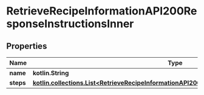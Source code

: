 
# RetrieveRecipeInformationAPI200ResponseInstructionsInner

## Properties
| Name | Type | Description | Notes |
| ------------ | ------------- | ------------- | ------------- |
| **name** | **kotlin.String** |  |  [optional] |
| **steps** | [**kotlin.collections.List&lt;RetrieveRecipeInformationAPI200ResponseInstructionsInnerStepsInner&gt;**](RetrieveRecipeInformationAPI200ResponseInstructionsInnerStepsInner.md) |  |  [optional] |



